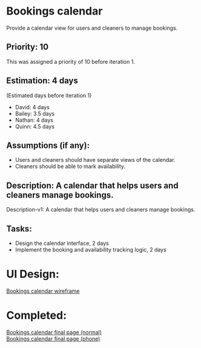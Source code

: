 # Bookings calendar
Provide a calendar view for users and cleaners to manage bookings.

## Priority: 10
This was assigned a priority of 10 before iteration 1.

## Estimation: 4 days
(Estimated days before iteration 1)
* David: 4 days
* Bailey: 3.5 days
* Nathan: 4 days
* Quinn: 4.5 days

## Assumptions (if any):
* Users and cleaners should have separate views of the calendar.
* Cleaners should be able to mark availability.

## Description: A calendar that helps users and cleaners manage bookings.
Description-v1: A calendar that helps users and cleaners manage bookings.

## Tasks:
* Design the calendar interface, 2 days
* Implement the booking and availability tracking logic, 2 days

# UI Design:
[Bookings calendar wireframe](wireframes/Profile_WF.drawio.svg)

# Completed:
[Bookings calendar final page (normal)](final_images/Profile_Normal.png) \
[Bookings calendar final page (phone)](final_images/Profile_Phone.png)
